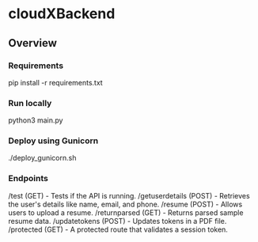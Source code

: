 # cloudXBackend

## Overview

### Requirements
pip install -r requirements.txt

### Run locally
python3 main.py

### Deploy using Gunicorn
./deploy_gunicorn.sh

### Endpoints
/test (GET) - Tests if the API is running.
/getuserdetails (POST) - Retrieves the user's details like name, email, and phone.
/resume (POST) - Allows users to upload a resume.
/returnparsed (GET) - Returns parsed sample resume data.
/updatetokens (POST) - Updates tokens in a PDF file.
/protected (GET) - A protected route that validates a session token.
